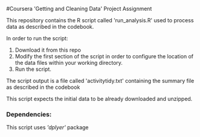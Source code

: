 #Coursera 'Getting and Cleaning Data' Project Assignment

This repository contains the R script called 'run_analysis.R' used to process data as described in the codebook.

In order to run the script:

1. Download it from this repo
2. Modify the first section of the script in order to configure the location of the data files within your working directory.
3. Run the script.

The script output is a file called 'activitytidy.txt' containing the summary file as described in the codebook

This script expects the initial data to be already downloaded and unzipped.

### Dependencies:

This script uses *'dplyer'* package



